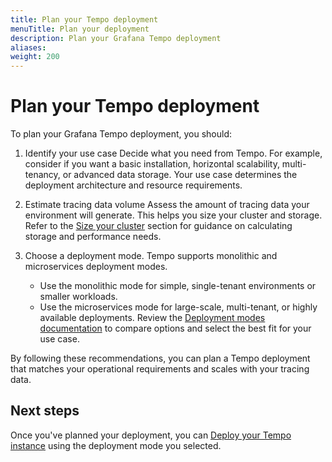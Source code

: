 ```yaml
---
title: Plan your Tempo deployment
menuTitle: Plan your deployment
description: Plan your Grafana Tempo deployment
aliases:
weight: 200
---
```


# Plan your Tempo deployment

To plan your Grafana Tempo deployment, you should:

1. Identify your use case
   Decide what you need from Tempo. For example, consider if you want a basic installation, horizontal scalability, multi-tenancy, or advanced data storage. Your use case determines the deployment architecture and resource requirements.

2. Estimate tracing data volume
   Assess the amount of tracing data your environment will generate. This helps you size your cluster and storage.
   Refer to the [Size your cluster](./size/) section for guidance on calculating storage and performance needs.

3. Choose a deployment mode.
   Tempo supports monolithic and microservices deployment modes.

   - Use the monolithic mode for simple, single-tenant environments or smaller workloads.
   - Use the microservices mode for large-scale, multi-tenant, or highly available deployments.
     Review the [Deployment modes documentation](./deployment-modes/) to compare options and select the best fit for your use case.

By following these recommendations, you can plan a Tempo deployment that matches your operational requirements and scales with your tracing data.

## Next steps

Once you've planned your deployment, you can [Deploy your Tempo instance](/docs/tempo/<TEMPO_VERSION>/set-up-for-tracing/setup-tempo/deploy/) using the deployment mode you selected.

